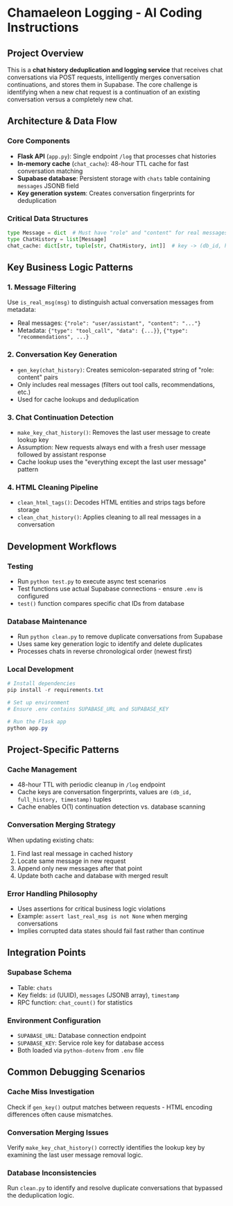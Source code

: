 # Chamaeleon Logging - AI Coding Instructions

## Project Overview
This is a **chat history deduplication and logging service** that receives chat conversations via POST requests, intelligently merges conversation continuations, and stores them in Supabase. The core challenge is identifying when a new chat request is a continuation of an existing conversation versus a completely new chat.

## Architecture & Data Flow

### Core Components
- **Flask API** (`app.py`): Single endpoint `/log` that processes chat histories
- **In-memory cache** (`chat_cache`): 48-hour TTL cache for fast conversation matching
- **Supabase database**: Persistent storage with `chats` table containing `messages` JSONB field
- **Key generation system**: Creates conversation fingerprints for deduplication

### Critical Data Structures
```python
type Message = dict  # Must have "role" and "content" for real messages
type ChatHistory = list[Message]
chat_cache: dict[str, tuple[str, ChatHistory, int]]  # key -> (db_id, history, timestamp)
```

## Key Business Logic Patterns

### 1. Message Filtering
Use `is_real_msg(msg)` to distinguish actual conversation messages from metadata:
- Real messages: `{"role": "user/assistant", "content": "..."}`
- Metadata: `{"type": "tool_call", "data": {...}}`, `{"type": "recommendations", ...}`

### 2. Conversation Key Generation
- `gen_key(chat_history)`: Creates semicolon-separated string of "role: content" pairs
- Only includes real messages (filters out tool calls, recommendations, etc.)
- Used for cache lookups and deduplication

### 3. Chat Continuation Detection
- `make_key_chat_history()`: Removes the last user message to create lookup key
- Assumption: New requests always end with a fresh user message followed by assistant response
- Cache lookup uses the "everything except the last user message" pattern

### 4. HTML Cleaning Pipeline
- `clean_html_tags()`: Decodes HTML entities and strips tags before storage
- `clean_chat_history()`: Applies cleaning to all real messages in a conversation

## Development Workflows

### Testing
- Run `python test.py` to execute async test scenarios
- Test functions use actual Supabase connections - ensure `.env` is configured
- `test()` function compares specific chat IDs from database

### Database Maintenance
- Run `python clean.py` to remove duplicate conversations from Supabase
- Uses same key generation logic to identify and delete duplicates
- Processes chats in reverse chronological order (newest first)

### Local Development
```powershell
# Install dependencies
pip install -r requirements.txt

# Set up environment
# Ensure .env contains SUPABASE_URL and SUPABASE_KEY

# Run the Flask app
python app.py
```

## Project-Specific Patterns

### Cache Management
- 48-hour TTL with periodic cleanup in `/log` endpoint
- Cache keys are conversation fingerprints, values are `(db_id, full_history, timestamp)` tuples
- Cache enables O(1) continuation detection vs. database scanning

### Conversation Merging Strategy
When updating existing chats:
1. Find last real message in cached history
2. Locate same message in new request
3. Append only new messages after that point
4. Update both cache and database with merged result

### Error Handling Philosophy
- Uses assertions for critical business logic violations
- Example: `assert last_real_msg is not None` when merging conversations
- Implies corrupted data states should fail fast rather than continue

## Integration Points

### Supabase Schema
- Table: `chats`
- Key fields: `id` (UUID), `messages` (JSONB array), `timestamp`
- RPC function: `chat_count()` for statistics

### Environment Configuration
- `SUPABASE_URL`: Database connection endpoint
- `SUPABASE_KEY`: Service role key for database access
- Both loaded via `python-dotenv` from `.env` file

## Common Debugging Scenarios

### Cache Miss Investigation
Check if `gen_key()` output matches between requests - HTML encoding differences often cause mismatches.

### Conversation Merging Issues
Verify `make_key_chat_history()` correctly identifies the lookup key by examining the last user message removal logic.

### Database Inconsistencies
Run `clean.py` to identify and resolve duplicate conversations that bypassed the deduplication logic.